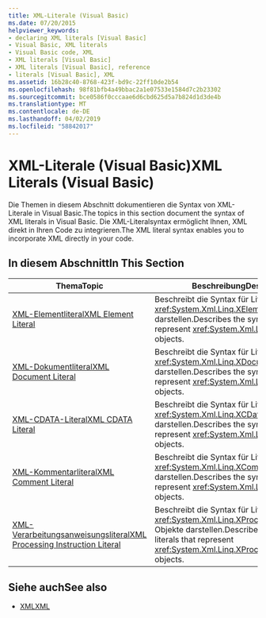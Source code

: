 ```yaml
---
title: XML-Literale (Visual Basic)
ms.date: 07/20/2015
helpviewer_keywords:
- declaring XML literals [Visual Basic]
- Visual Basic, XML literals
- Visual Basic code, XML
- XML literals [Visual Basic]
- XML literals [Visual Basic], reference
- literals [Visual Basic], XML
ms.assetid: 16b28c40-8768-423f-bd9c-22ff10de2b54
ms.openlocfilehash: 98f81bfb4a49bbac2a1e07533e1584d7c2b23302
ms.sourcegitcommit: bce0586f0cccaae6d6cbd625d5a7b824d1d3de4b
ms.translationtype: MT
ms.contentlocale: de-DE
ms.lasthandoff: 04/02/2019
ms.locfileid: "58842017"
---
```

# <a name="xml-literals-visual-basic"></a><span data-ttu-id="1e993-102">XML-Literale (Visual Basic)</span><span class="sxs-lookup"><span data-stu-id="1e993-102">XML Literals (Visual Basic)</span></span>
<span data-ttu-id="1e993-103">Die Themen in diesem Abschnitt dokumentieren die Syntax von XML-Literale in Visual Basic.</span><span class="sxs-lookup"><span data-stu-id="1e993-103">The topics in this section document the syntax of XML literals in Visual Basic.</span></span> <span data-ttu-id="1e993-104">Die XML-Literalsyntax ermöglicht Ihnen, XML direkt in Ihren Code zu integrieren.</span><span class="sxs-lookup"><span data-stu-id="1e993-104">The XML literal syntax enables you to incorporate XML directly in your code.</span></span>  
  
## <a name="in-this-section"></a><span data-ttu-id="1e993-105">In diesem Abschnitt</span><span class="sxs-lookup"><span data-stu-id="1e993-105">In This Section</span></span>  
  
|<span data-ttu-id="1e993-106">Thema</span><span class="sxs-lookup"><span data-stu-id="1e993-106">Topic</span></span>|<span data-ttu-id="1e993-107">Beschreibung</span><span class="sxs-lookup"><span data-stu-id="1e993-107">Description</span></span>|  
|-----------|-----------------|  
|[<span data-ttu-id="1e993-108">XML-Elementliteral</span><span class="sxs-lookup"><span data-stu-id="1e993-108">XML Element Literal</span></span>](../../../visual-basic/language-reference/xml-literals/xml-element-literal.md)|<span data-ttu-id="1e993-109">Beschreibt die Syntax für Literale, die <xref:System.Xml.Linq.XElement>-Objekte darstellen.</span><span class="sxs-lookup"><span data-stu-id="1e993-109">Describes the syntax for literals that represent <xref:System.Xml.Linq.XElement> objects.</span></span>|  
|[<span data-ttu-id="1e993-110">XML-Dokumentliteral</span><span class="sxs-lookup"><span data-stu-id="1e993-110">XML Document Literal</span></span>](../../../visual-basic/language-reference/xml-literals/xml-document-literal.md)|<span data-ttu-id="1e993-111">Beschreibt die Syntax für Literale, die <xref:System.Xml.Linq.XDocument>-Objekte darstellen.</span><span class="sxs-lookup"><span data-stu-id="1e993-111">Describes the syntax for literals that represent <xref:System.Xml.Linq.XDocument> objects.</span></span>|  
|[<span data-ttu-id="1e993-112">XML-CDATA-Literal</span><span class="sxs-lookup"><span data-stu-id="1e993-112">XML CDATA Literal</span></span>](../../../visual-basic/language-reference/xml-literals/xml-cdata-literal.md)|<span data-ttu-id="1e993-113">Beschreibt die Syntax für Literale, die <xref:System.Xml.Linq.XCData>-Objekte darstellen.</span><span class="sxs-lookup"><span data-stu-id="1e993-113">Describes the syntax for literals that represent <xref:System.Xml.Linq.XCData> objects.</span></span>|  
|[<span data-ttu-id="1e993-114">XML-Kommentarliteral</span><span class="sxs-lookup"><span data-stu-id="1e993-114">XML Comment Literal</span></span>](../../../visual-basic/language-reference/xml-literals/xml-comment-literal.md)|<span data-ttu-id="1e993-115">Beschreibt die Syntax für Literale, die <xref:System.Xml.Linq.XComment>-Objekte darstellen.</span><span class="sxs-lookup"><span data-stu-id="1e993-115">Describes the syntax for literals that represent <xref:System.Xml.Linq.XComment> objects.</span></span>|  
|[<span data-ttu-id="1e993-116">XML-Verarbeitungsanweisungsliteral</span><span class="sxs-lookup"><span data-stu-id="1e993-116">XML Processing Instruction Literal</span></span>](../../../visual-basic/language-reference/xml-literals/xml-processing-instruction-literal.md)|<span data-ttu-id="1e993-117">Beschreibt die Syntax für Literale, die <xref:System.Xml.Linq.XProcessingInstruction>-Objekte darstellen.</span><span class="sxs-lookup"><span data-stu-id="1e993-117">Describes the syntax for literals that represent <xref:System.Xml.Linq.XProcessingInstruction> objects.</span></span>|  
  
## <a name="see-also"></a><span data-ttu-id="1e993-118">Siehe auch</span><span class="sxs-lookup"><span data-stu-id="1e993-118">See also</span></span>

- [<span data-ttu-id="1e993-119">XML</span><span class="sxs-lookup"><span data-stu-id="1e993-119">XML</span></span>](../../../visual-basic/programming-guide/language-features/xml/index.md)
